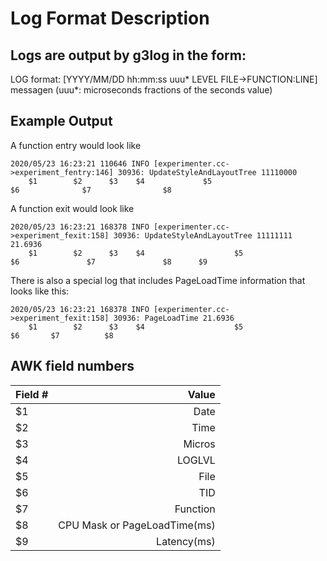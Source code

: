 # Log Format Description

## Logs are output by g3log in the form:
LOG format: [YYYY/MM/DD hh:mm:ss uuu* LEVEL FILE->FUNCTION:LINE] messagen
(uuu*: microseconds fractions of the seconds value)

## Example Output
A function entry would look like
```
2020/05/23 16:23:21 110646 INFO [experimenter.cc->experiment_fentry:146] 30936: UpdateStyleAndLayoutTree 11110000
    $1        $2      $3    $4             $5                             $6              $7                $8
```
A function exit would look like

```
2020/05/23 16:23:21 168378 INFO [experimenter.cc->experiment_fexit:158] 30936: UpdateStyleAndLayoutTree 11111111 21.6936
    $1        $2      $3    $4                    $5                      $6               $7               $8      $9
```

There is also a special log that includes PageLoadTime information that looks like this:

```
2020/05/23 16:23:21 168378 INFO [experimenter.cc->experiment_fexit:158] 30936: PageLoadTime 21.6936
    $1        $2      $3    $4                    $5                      $6       $7          $8
```

## AWK field numbers
|Field # |            Value           |
|:-------|---------------------------:|
|   $1   | Date                       |
|   $2   | Time                       |
|   $3   | Micros                     |
|   $4   | LOGLVL                     |
|   $5   | File                       |
|   $6   | TID                        |
|   $7   | Function                   |
|   $8   | CPU Mask or PageLoadTime(ms) |
|   $9   | Latency(ms)                |
